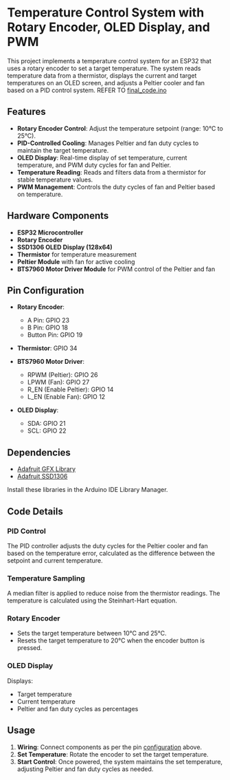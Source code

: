 # Temperature Control System with Rotary Encoder, OLED Display, and PWM

This project implements a temperature control system for an ESP32 that uses a rotary encoder to set a target temperature. The system reads temperature data from a thermistor, displays the current and target temperatures on an OLED screen, and adjusts a Peltier cooler and fan based on a PID control system. REFER TO [final_code.ino](https://github.com/05Ashish/Thermoelectric-Cooling-System/blob/main/final_code.ino)

## Features
- **Rotary Encoder Control**: Adjust the temperature setpoint (range: 10°C to 25°C).
- **PID-Controlled Cooling**: Manages Peltier and fan duty cycles to maintain the target temperature.
- **OLED Display**: Real-time display of set temperature, current temperature, and PWM duty cycles for fan and Peltier.
- **Temperature Reading**: Reads and filters data from a thermistor for stable temperature values.
- **PWM Management**: Controls the duty cycles of fan and Peltier based on temperature.

## Hardware Components
- **ESP32 Microcontroller**
- **Rotary Encoder**
- **SSD1306 OLED Display (128x64)**
- **Thermistor** for temperature measurement
- **Peltier Module** with fan for active cooling
- **BTS7960 Motor Driver Module** for PWM control of the Peltier and fan

## Pin Configuration
- **Rotary Encoder**:  
  - A Pin: GPIO 23
  - B Pin: GPIO 18
  - Button Pin: GPIO 19

- **Thermistor**: GPIO 34
- **BTS7960 Motor Driver**:  
  - RPWM (Peltier): GPIO 26
  - LPWM (Fan): GPIO 27
  - R_EN (Enable Peltier): GPIO 14
  - L_EN (Enable Fan): GPIO 12

- **OLED Display**:  
  - SDA: GPIO 21
  - SCL: GPIO 22

## Dependencies
- [Adafruit GFX Library](https://github.com/adafruit/Adafruit-GFX-Library)
- [Adafruit SSD1306](https://github.com/adafruit/Adafruit_SSD1306)

Install these libraries in the Arduino IDE Library Manager.

## Code Details

### PID Control
The PID controller adjusts the duty cycles for the Peltier cooler and fan based on the temperature error, calculated as the difference between the setpoint and current temperature.

### Temperature Sampling
A median filter is applied to reduce noise from the thermistor readings. The temperature is calculated using the Steinhart-Hart equation.

### Rotary Encoder
- Sets the target temperature between 10°C and 25°C.
- Resets the target temperature to 20°C when the encoder button is pressed.

### OLED Display
Displays:
- Target temperature
- Current temperature
- Peltier and fan duty cycles as percentages

## Usage

1. **Wiring**: Connect components as per the pin [configuration](https://github.com/05Ashish/Thermoelectric-Cooling-System/blob/main/image.png) above.
2. **Set Temperature**: Rotate the encoder to set the target temperature.
3. **Start Control**: Once powered, the system maintains the set temperature, adjusting Peltier and fan duty cycles as needed.

